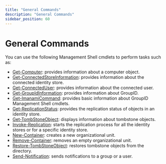 ```yaml
---
title: "General Commands"
description: "General Commands"
sidebar_position: 60
---
```


# General Commands

You can use the following Management Shell cmdlets to perform tasks such as:

- [Get-Computer](/docs/directorymanager/11.0/managementshell/general/getcomputer.md):
  provides information about a computer object.
- [Get-ConnectedStoreInformation](/docs/directorymanager/11.0/managementshell/general/getconnectedstoreinformation.md):
  provides information about the connected identity store.
- [Get-ConnectedUser](/docs/directorymanager/11.0/managementshell/general/getconnecteduser.md):
  provides information about the connected user.
- [Get-GroupIdInformation](/docs/directorymanager/11.0/managementshell/general/getdirectorymanagerinformation.md):
  provides information about GroupID.
- [Get-ImanamiCommand](/docs/directorymanager/11.0/managementshell/general/getimanamicommand.md):
  provides basic information about GroupID Management Shell cmdlets.
- [Get-ReplicationStatus](/docs/directorymanager/11.0/managementshell/general/getreplicationstatus.md):
  provides the replication status of objects in an identity store.
- [Get-TombStoneObject](/docs/directorymanager/11.0/managementshell/general/gettombstoneobject.md):
  displays information about tombstone objects.
- [Invoke-Replication](/docs/directorymanager/11.0/managementshell/general/invokereplication.md):
  starts the replication process for all the identity stores or for a specific identity store.
- [New-Container](/docs/directorymanager/11.0/managementshell/general/newcontainer.md):
  creates a new organizational unit.
- [Remove-Container](/docs/directorymanager/11.0/managementshell/general/removecontainer.md):
  removes an empty organizational unit.
- [Restore-TombStoneObject](/docs/directorymanager/11.0/managementshell/general/restoretombstoneobject.md):
  restores tombstone objects from the directory.
- [Send-Notification](/docs/directorymanager/11.0/managementshell/general/sendnotification.md):
  sends notifications to a group or a user.

